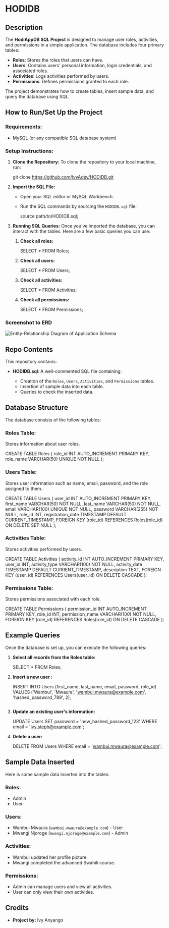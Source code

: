 # HODIDB

## Description

The **HodiAppDB SQL Project** is designed to manage user roles, activities, and permissions in a simple application. 
The database includes four primary tables:

* **Roles**: Stores the roles that users can have.
* **Users**: Contains users' personal information, login credentials, and associated roles.
* **Activities**: Logs activities performed by users.
* **Permissions**: Defines permissions granted to each role.

The project demonstrates how to create tables, insert sample data, and query the database using SQL.

## How to Run/Set Up the Project

### Requirements:

* MySQL (or any compatible SQL database system)

### Setup Instructions:

1. **Clone the Repository:**
   To clone the repository to your local machine, run:

   
   git clone https://github.com/IvyAdev/HODIDB.git
  

2. **Import the SQL File:**

   * Open your SQL editor or MySQL Workbench.
   * Run the SQL commands by sourcing the `HODIDB.sql` file:
    
     source path/to/HODIDB.sql;
    

3. **Running SQL Queries:**
   Once you've imported the database, you can interact with the tables. Here are a few basic queries you can use:

   1. **Check all roles:**

    
      SELECT * FROM Roles;
     

   2. **Check all users:**

     
      SELECT * FROM Users;
      

   3. **Check all activities:**

      
      SELECT * FROM Activities;
     

   4. **Check all permissions:**

      
      SELECT * FROM Permissions;
     

### Screenshot to ERD

![Entity-Relationship Diagram of Application Schema](https://github.com/user-attachments/assets/aa473faa-c869-432d-89cc-25ccb32c1065)


## Repo Contents

This repository contains:

* **HODIDB.sql**: A well-commented SQL file containing:

  * Creation of the `Roles`, `Users`, `Activities`, and `Permissions` tables.
  * Insertion of sample data into each table.
  * Queries to check the inserted data.

## Database Structure

The database consists of the following tables:

### **Roles Table:**

Stores information about user roles.


CREATE TABLE Roles (
    role_id INT AUTO_INCREMENT PRIMARY KEY,
    role_name VARCHAR(50) UNIQUE NOT NULL
);


### **Users Table:**

Stores user information such as name, email, password, and the role assigned to them.


CREATE TABLE Users (
    user_id INT AUTO_INCREMENT PRIMARY KEY,
    first_name VARCHAR(50) NOT NULL,
    last_name VARCHAR(50) NOT NULL,
    email VARCHAR(100) UNIQUE NOT NULL,
    password VARCHAR(255) NOT NULL,
    role_id INT,
    registration_date TIMESTAMP DEFAULT CURRENT_TIMESTAMP,
    FOREIGN KEY (role_id) REFERENCES Roles(role_id) ON DELETE SET NULL
);


### **Activities Table:**

Stores activities performed by users.


CREATE TABLE Activities (
    activity_id INT AUTO_INCREMENT PRIMARY KEY,
    user_id INT,
    activity_type VARCHAR(100) NOT NULL,
    activity_date TIMESTAMP DEFAULT CURRENT_TIMESTAMP,
    description TEXT,
    FOREIGN KEY (user_id) REFERENCES Users(user_id) ON DELETE CASCADE
);


### **Permissions Table:**

Stores permissions associated with each role.


CREATE TABLE Permissions (
    permission_id INT AUTO_INCREMENT PRIMARY KEY,
    role_id INT,
    permission_name VARCHAR(100) NOT NULL,
    FOREIGN KEY (role_id) REFERENCES Roles(role_id) ON DELETE CASCADE
);


## Example Queries

Once the database is set up, you can execute the following queries:

1. **Select all records from the Roles table:**

  
   SELECT * FROM Roles;
   

2. **Insert a new user :**

   
   INSERT INTO Users (first_name, last_name, email, password, role_id)
   VALUES ('Wambui', 'Mwaura', 'wambui.mwaura@example.com', 'hashed_password_789', 2);
   ```

3. **Update an existing user's information:**

   
   UPDATE Users
   SET password = 'new_hashed_password_123'
   WHERE email = 'ivy.steph@example.com';
  

4. **Delete a user:**

  
   DELETE FROM Users
   WHERE email = 'wambui.mwaura@example.com';
   

## Sample Data Inserted

Here is some sample data inserted into the tables:

### **Roles:**

* Admin
* User

### **Users:**

* Wambui Mwaura (`wambui.mwaura@example.com`) - User
* Mwangi Njoroge (`mwangi.njoroge@example.com`) - Admin

### **Activities:**

* Wambui updated her profile picture.
* Mwangi completed the advanced Swahili course.

### **Permissions:**

* Admin can manage users and view all activities.
* User can only view their own activities.

## Credits

* **Project by:** Ivy Anyango


